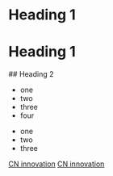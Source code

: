 # Heading 1
<h1>Heading 1</h1>
## Heading 2


* one
* two
* three
* four

<ul>
  <li>one</li>
  <li>two</li>
  <li>three</li>
</ul>

<a href="http://www.cninnovation.com">CN innovation</a>
[CN innovation](http://www.cninnovation.com)

